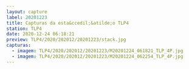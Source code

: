 ```yaml
---
layout: capture
label: 20201223
title: Capturas da esta&ccedil;&atilde;o TLP4
station: TLP4
date: 2020-12-24 06:18:21
preview: TLP4/2020/202012/20201223/stack.jpg
capturas:
  - imagem: TLP4/2020/202012/20201223/M20201224_061821_TLP_4P.jpg
  - imagem: TLP4/2020/202012/20201223/M20201224_062254_TLP_4P.jpg
---
```

